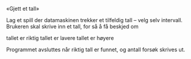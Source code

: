 «Gjett et tall»

Lag et spill der datamaskinen trekker et tilfeldig tall – velg selv intervall. Brukeren skal skrive inn et tall, for så å få beskjed om

tallet er riktig                tallet er lavere                tallet er høyere

Programmet avsluttes når riktig tall er funnet, og antall forsøk skrives ut.